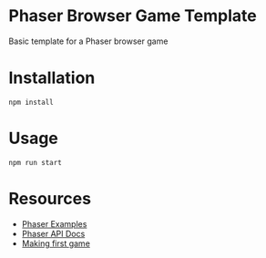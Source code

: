 Phaser Browser Game Template
===

Basic template for a Phaser browser game

# Installation
    npm install

# Usage
    npm run start

# Resources
* [Phaser Examples](http://phaser.io/examples)
* [Phaser API Docs](http://phaser.io/docs/2.6.2/index)
* [Making first game](http://phaser.io/tutorials/making-your-first-phaser-game)
